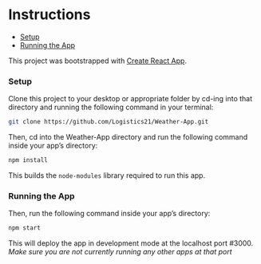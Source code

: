# Instructions

- [Setup](#setup)
- [Running the App](#running-in-development-mode)

This project was bootstrapped with [Create React App](https://github.com/facebookincubator/create-react-app).

### Setup <a id="setup"></a>

Clone this project to your desktop or appropriate folder by cd-ing into that directory and running the following command in your terminal:

```sh
git clone https://github.com/Logistics21/Weather-App.git
```

Then, cd into the Weather-App directory and run the following command inside your app’s directory:

```sh
npm install
```

This builds the `node-modules` library required to run this app.

### Running the App <a id="running-in-development-mode"></a>

Then, run the following command inside your app’s directory:

```sh
npm start
```

This will deploy the app in development mode at the localhost port #3000. *Make sure you are not currently running any other apps at that port*
